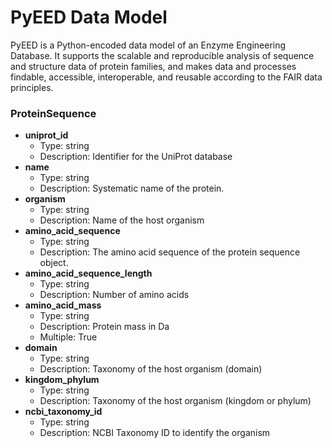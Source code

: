 # PyEED Data Model



PyEED is a Python-encoded data model of an Enzyme Engineering Database. It supports the scalable and reproducible analysis of sequence and structure data of protein families, and makes data and processes findable, accessible, interoperable, and reusable according to the FAIR data principles.



### ProteinSequence

- __uniprot_id__
  - Type: string
  - Description: Identifier for the UniProt database
- __name__
  - Type: string
  - Description: Systematic name of the protein.
- __organism__
  - Type: string
  - Description: Name of the host organism
- __amino_acid_sequence__
  - Type: string
  - Description: The amino acid sequence of the protein sequence object.
- __amino_acid_sequence_length__
  - Type: string
  - Description: Number of amino acids
- __amino_acid_mass__
  - Type: string
  - Description: Protein mass in Da
  - Multiple: True
- __domain__
  - Type: string
  - Description: Taxonomy of the host organism (domain)
- __kingdom_phylum__
  - Type: string
  - Description: Taxonomy of the host organism (kingdom or phylum)
- __ncbi_taxonomy_id__
  - Type: string
  - Description: NCBI Taxonomy ID to identify the organism
